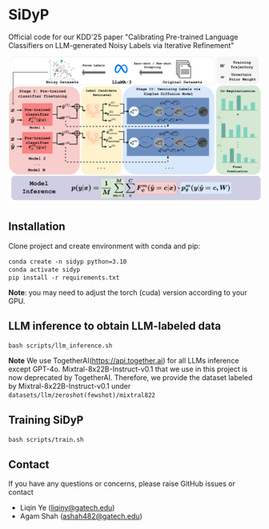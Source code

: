# SiDyP

Official code for our KDD'25 paper "Calibrating Pre-trained Language Classifiers on LLM-generated Noisy Labels via Iterative Refinement"


![image](figure/sidyp.png)


## Installation

Clone project and create environment with conda and pip:
```
conda create -n sidyp python=3.10
conda activate sidyp
pip install -r requirements.txt
```

**Note**: you may need to adjust the torch (cuda) version according to your GPU.

## LLM inference to obtain LLM-labeled data

`bash scripts/llm_inference.sh`

**Note** We use TogetherAI(https://api.together.ai) for all LLMs inference except GPT-4o. Mixtral-8x22B-Instruct-v0.1 that we use in this project is now deprecated by TogetherAI. Therefore, we provide the dataset labeled by Mixtral-8x22B-Instruct-v0.1 under `datasets/llm/zeroshot(fewshot)/mixtral822`

## Training SiDyP

`bash scripts/train.sh`

## Contact

If you have any questions or concerns, please raise GitHub issues or contact
- Liqin Ye (liqiny@gatech.edu)
- Agam Shah (ashah482@gatech.edu)
